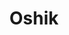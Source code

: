 ---
pid: ch28
title: Oshik
location_transcription: In Center City lots of traffic
coordinates: "[-75.164471614394, 39.952730728751]"
zipcode: '19103'
gen_neighborhood: Center City
neighborhood: Rittenhouse Square,Avenue of The Arts,Logan Square,Fitler Square
outside_phl: 
age: '35'
age_range: 30-39
instagram: 
image_file_name: ch_28.jpg
proposal_transcription: A big monster made of bottles that are not recyclable. Surrounded
  w/ netting so people can toss in their trash and add to it. This will show that
  trash can become a monster if you don't clean it up
topic: Environment,Sanitation,Sustainability
topic_summary: 0, 0, 0
type: Interactive,Conceptual
keywords_other: 
credit: 
image_labels: 
twitter: 
facebook: 
permalink: "/monuments/ch28/"
layout: item-page
---